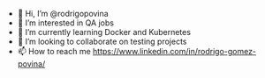 - 👋 Hi, I’m @rodrigopovina
- 👀 I’m interested in QA jobs
- 🌱 I’m currently learning Docker and Kubernetes
- 💞️ I’m looking to collaborate on testing projects
- 📫 How to reach me https://www.linkedin.com/in/rodrigo-gomez-povina/

<!---
rodrigopovina/rodrigopovina is a ✨ special ✨ repository because its `README.md` (this file) appears on your GitHub profile.
You can click the Preview link to take a look at your changes.
--->
